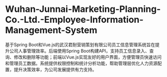 # Wuhan-Junnai-Marketing-Planning-Co.-Ltd.-Employee-Information-Management-System
基于Spring Boot和Vue.js的武汉君耐营销策划有限公司员工信息管理系统旨在提升公司人事管理效率。后端使用Spring Boot构建API，支持员工信息录入、查询、修改和删除等功能；前端以Vue.js实现友好的用户界面，方便管理员快速访问和管理员工数据。系统提供权限控制和统计分析功能，帮助管理层优化人力资源配置，提升决策效率，为公司发展提供有力支持。
